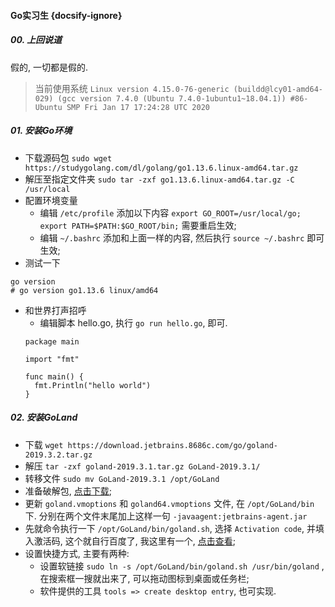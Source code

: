 #### Go实习生 {docsify-ignore}

##### 00. 上回说道
假的, 一切都是假的. 

> 当前使用系统 `Linux version 4.15.0-76-generic (buildd@lcy01-amd64-029) (gcc version 7.4.0 (Ubuntu 7.4.0-1ubuntu1~18.04.1)) #86-Ubuntu SMP Fri Jan 17 17:24:28 UTC 2020`

##### 01. 安装Go环境
* 下载源码包 `sudo wget https://studygolang.com/dl/golang/go1.13.6.linux-amd64.tar.gz`
* 解压至指定文件夹 `sudo tar -zxf go1.13.6.linux-amd64.tar.gz -C /usr/local`
* 配置环境变量
   * 编辑 `/etc/profile` 添加以下内容 `export GO_ROOT=/usr/local/go; export PATH=$PATH:$GO_ROOT/bin;` 需要重启生效;
   * 编辑 `~/.bashrc` 添加和上面一样的内容, 然后执行 `source ~/.bashrc` 即可生效;
* 测试一下
```shell script
go version
# go version go1.13.6 linux/amd64
```
* 和世界打声招呼
   * 编辑脚本 hello.go, 执行 `go run hello.go`, 即可.
   ```
   package main
   
   import "fmt"
   
   func main() {
     fmt.Println("hello world")
   }
   ```

##### 02. 安装GoLand
* 下载 `wget https://download.jetbrains.8686c.com/go/goland-2019.3.2.tar.gz`
* 解压 `tar -zxf goland-2019.3.1.tar.gz GoLand-2019.3.1/`
* 转移文件 `sudo mv GoLand-2019.3.1 /opt/GoLand`
* 准备破解包, [点击下载](../source/jetbrains-agent.jar ':include :type=code :ignore');
* 更新 `goland.vmoptions` 和 `goland64.vmoptions` 文件, 在 `/opt/GoLand/bin` 下. 分别在两个文件末尾加上这样一句 `-javaagent:jetbrains-agent.jar`
* 先就命令执行一下 `/opt/GoLand/bin/goland.sh`, 选择 `Activation code`, 并填入激活码, 这个就自行百度了, 我这里有一个, [点击查看](../source/active.txt ':include :type=code :ignore');
* 设置快捷方式, 主要有两种:
   * 设置软链接 `sudo ln -s /opt/GoLand/bin/goland.sh /usr/bin/goland` , 在搜索框一搜就出来了, 可以拖动图标到桌面或任务栏;
   * 软件提供的工具 `tools => create desktop entry`, 也可实现.